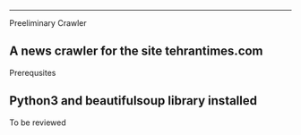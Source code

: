 -------------------------------------------
Preeliminary Crawler

A news crawler for the site tehrantimes.com
-------------------------------------------
Prerequsites

Python3 and beautifulsoup library installed
-------------------------------------------
 
 To be reviewed